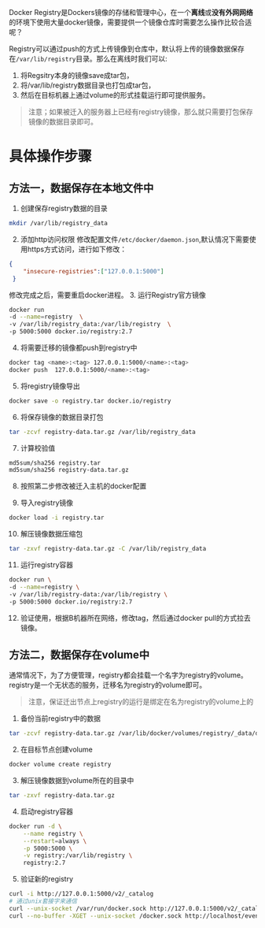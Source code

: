 Docker Registry是Dockers镜像的存储和管理中心，在一个**离线**或**没有外网网络**的环境下使用大量docker镜像，需要提供一个镜像仓库时需要怎么操作比较合适呢？

Registry可以通过push的方式上传镜像到仓库中，默认将上传的镜像数据保存在`/var/lib/registry`目录。那么在离线时我们可以:
1. 将Regsitry本身的镜像save成tar包，
2. 将/var/lib/registry数据目录也打包成tar包，
3. 然后在目标机器上通过volume的形式挂载运行即可提供服务。

> 注意；如果被迁入的服务器上已经有registry镜像，那么就只需要打包保存镜像的数据目录即可。

# 具体操作步骤
## 方法一，数据保存在本地文件中
1. 创建保存registry数据的目录
```bash
mkdir /var/lib/registry_data
```
2. 添加http访问权限
修改配置文件`/etc/docker/daemon.json`,默认情况下需要使用https方式访问，进行如下修改：
```json
{
    "insecure-registries":["127.0.0.1:5000"]
 }
```
修改完成之后，需要重启docker进程。
3. 运行Registry官方镜像
```bash
docker run
-d --name=registry  \
-v /var/lib/registry_data:/var/lib/registry  \
-p 5000:5000 docker.io/registry:2.7
```
4. 将需要迁移的镜像都push到registry中
```bash
docker tag <name>:<tag> 127.0.0.1:5000/<name>:<tag>
docker push  127.0.0.1:5000/<name>:<tag>
```
5. 将registry镜像导出
```bash
docker save -o registry.tar docker.io/registry
```
6. 将保存镜像的数据目录打包
```bash
tar -zcvf registry-data.tar.gz /var/lib/registry_data
```
7. 计算校验值
``` bash
md5sum/sha256 registry.tar
md5sum/sha256 registry-data.tar.gz
```
8. 按照第二步修改被迁入主机的docker配置

9. 导入registry镜像
```bash
docker load -i registry.tar
```
10. 解压镜像数据压缩包
```bash
tar -zxvf registry-data.tar.gz -C /var/lib/registry_data
```
11. 运行registry容器
```bash
docker run \
-d --name=registry \
-v /var/lib/registry-data:/var/lib/registry \
-p 5000:5000 docker.io/registry:2.7
```
12. 验证使用，根据B机器所在网络，修改tag，然后通过docker pull的方式拉去镜像。

## 方法二，数据保存在volume中
通常情况下，为了方便管理，registry都会挂载一个名字为registry的volume。registry是一个无状态的服务，迁移名为registry的volume即可。

> 注意，保证迁出节点上registry的运行是绑定在名为registry的volume上的

1. 备份当前registry中的数据
```bash
tar -zcvf registry-data.tar.gz /var/lib/docker/volumes/registry/_data/docker/
```
2. 在目标节点创建volume
```bash
docker volume create registry
```
3. 解压镜像数据到volume所在的目录中
```bash
tar -zxvf registry-data.tar.gz
```
4. 启动registry容器
```bash
docker run -d \
    --name registry \
    --restart=always \
    -p 5000:5000 \
    -v registry:/var/lib/registry \
    registry:2.7
```

5. 验证新的registry
```bash
curl -i http://127.0.0.1:5000/v2/_catalog
# 通过unix套接字来通信
curl --unix-socket /var/run/docker.sock http://127.0.0.1:5000/v2/_catalog
curl --no-buffer -XGET --unix-socket /docker.sock http://localhost/events
```

